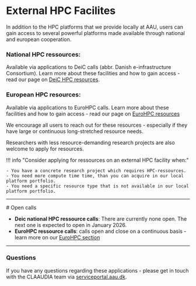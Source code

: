# External HPC Facilites

In addition to the HPC platforms that we provide locally at AAU, users can gain access to several powerful platforms made available through national and european cooperation.

### National HPC ressources:
Available via applications to DeiC calls (abbr. Danish e-infrastructure Consortium). Learn more about these facilities and how to gain access - read our page on [DeiC HPC resources](/external-hpc/deic-resources/).

### European HPC resources:
Available via applications to EuroHPC calls. Learn more about these facilities and how to gain access - read our page on [EuroHPC resources](/external-hpc/eurohpc-resources/)

We encourage all users to reach out for these resources - especially if they have large or continuous long-stretched resource needs. 

Researchers with less resource-demanding research projects are also welcome to apply for resources.

!!! info "Consider applying for ressources on an external HPC facility when:"

    - You have a concrete research project which requires HPC-ressources.
    - You need more compute time time, than you can acquire in our local platform portfolio.
    - You need a specific resource type that is not available in our local platform portfolio.

<hr>
# Open calls

* **Deic national HPC ressource calls**: There are currently none open. The next one is expected to open in January 2026.
* **EuroHPC ressource calls**: calls open and close on a continuous basis - learn more on our [EuroHPC section](/external-hpc/eurohpc-resources/#applicatons-to-eurohpc)

<hr>

### Questions 
If you have any questions regarding these applications - please get in touch with the CLAAUDIA team via [serviceportal.aau.dk](https://aau.service-now.com/serviceportal?id=sc_cat_item&sys_id=34e8536083cfc21053711d447daad30a).

